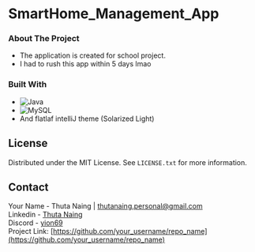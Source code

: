 # SmartHome_Management_App

<!-- ABOUT THE PROJECT -->
### About The Project
- The application is created for school project.
- I had to rush this app within 5 days lmao

### Built With
* ![Java](https://img.shields.io/badge/java-%23ED8B00.svg?style=for-the-badge&logo=openjdk&logoColor=white)
* ![MySQL](https://img.shields.io/badge/mysql-4479A1.svg?style=for-the-badge&logo=mysql&logoColor=white)
* And flatlaf intelliJ theme (Solarized Light)

<!-- LICENSE -->
## License

Distributed under the MIT License. See `LICENSE.txt` for more information.

<!-- CONTACT -->
## Contact

Your Name - Thuta Naing | thutanaing.personal@gmail.com <br>
Linkedin  - [Thuta Naing](www.linkedin.com/in/thuta-naing-83b5222b0)<br>
Discord   - [yion69](https://discord.com/users/444166064398663680)<br>
Project Link: [https://github.com/your_username/repo_name](https://github.com/your_username/repo_name)<br>
